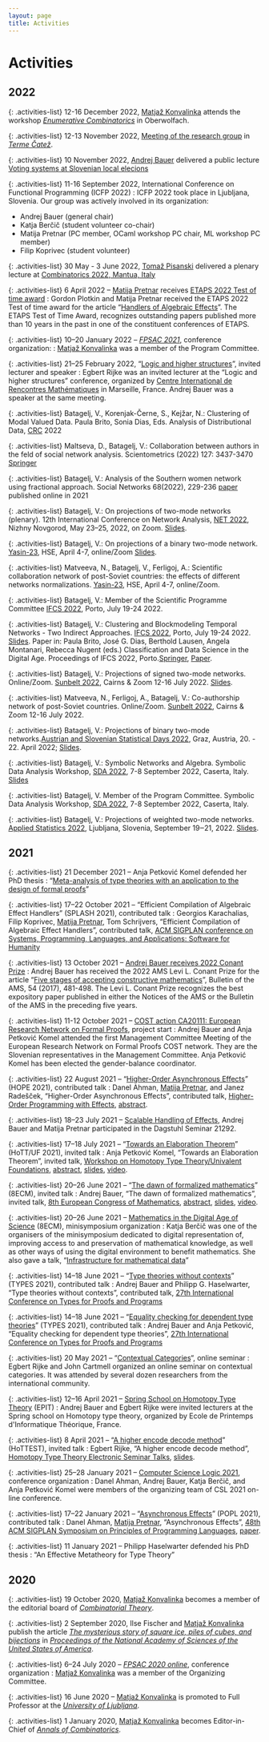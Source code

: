 ```yaml
---
layout: page
title: Activities
---
```


# Activities

## 2022

{: .activities-list}
12-16 December 2022, [Matjaž Konvalinka](members.md#Matjaz-Konvalinka) attends the workshop [_Enumerative Combinatorics_](https://www.mfo.de/occasion/2250/www_view) in Oberwolfach.


{: .activities-list}
12-13 November 2022, [Meeting of the research group](https://imfm-si.github.io/RIMM22/) in [_Terme Čatež_](https://www.terme-catez.si/en/).

{: .activities-list}
10 November 2022, [Andrej Bauer](members.md#Andrej-Bauer) delivered a public lecture [Voting systems at Slovenian local elecions](https://volitve.fmf.uni-lj.si/)

{: .activities-list}
11-16 September 2022, International Conference on Functional Programming (ICFP 2022)
: ICFP 2022 took place in Ljubljana, Slovenia. Our group was actively involved in its organization:
- Andrej Bauer (general chair)
- Katja Berčič (student volunteer co-chair)
- Matija Pretnar (PC member, OCaml workshop PC chair, ML workshop PC member)
- Filip Koprivec (student volunteer)

{: .activities-list}
30 May - 3 June 2022, [Tomaž Pisanski](members.md#Tomaž-Pisanski) delivered a plenary lecture at [Combinatorics 2022, Mantua, Italy](https://combinatorics2022.unibs.it/media/poster.pdf)

{: .activities-list}
6 April 2022 – [Matija Pretnar](members.md#Matija-Pretnar) receives [ETAPS 2022 Test of time award](https://etaps.org/2022/test-of-time-award)
: Gordon Plotkin and Matija Pretnar received the ETAPS 2022 Test of time award for the article “[Handlers of Algebraic Effects](https://doi.org/10.1007/978-3-642-00590-9_7)”. The ETAPS Test of Time Award, recognizes outstanding papers published more than 10 years in the past in one of the constituent conferences of ETAPS.

{: .activities-list}
10–20 January 2022 – [_FPSAC 2021_](https://fpsac2021.math.biu.ac.il/), conference organization: 
: [Matjaž Konvalinka](members.md#Matjaz-Konvalinka) was a member of the Program Committee.

{: .activities-list}
21–25 February 2022, “[Logic and higher structures](https://conferences.cirm-math.fr/2689.html)”, invited lecturer and speaker
: Egbert Rijke was an invited lecturer at the “Logic and higher structures” conference, organized by [Centre International de Rencontres Mathématiques](https://conferences.cirm-math.fr) in Marseille, France. Andrej Bauer was a speaker at the same meeting.

{: .activities-list}
Batagelj, V., Korenjak-Černe, S., Kejžar, N.: Clustering of Modal Valued Data. Paula Brito, Sonia Dias, Eds. Analysis of Distributional Data,  [CRC](https://www.routledge.com/Analysis-of-Distributional-Data/Brito-Dias/p/book/9781498725453) 2022

{: .activities-list}
Maltseva, D., Batagelj, V.: Collaboration between authors in the feld of social network analysis. Scientometrics (2022) 127: 3437-3470 [Springer](https://link.springer.com/content/pdf/10.1007/s11192-022-04364-z.pdf)

{: .activities-list}
Batagelj, V.: Analysis of the Southern women network using fractional approach. Social Networks 68(2022), 229-236 [paper](https://www.sciencedirect.com/science/article/pii/S0378873321000630)  published online in 2021


{: .activities-list}
Batagelj, V.: On projections of two-mode networks (plenary). 12th International Conference on Network Analysis, [NET 2022](https://nnov.hse.ru/en/latna/conferences/net2022), Nizhny Novgorod, May 23–25, 2022, on Zoom.  [Slides](https://github.com/bavla/NormNet/blob/main/docs/net22.pdf).

{: .activities-list}
Batagelj, V.: On projections of a binary two-mode network. 
 [Yasin-23](https://conf.hse.ru/en/2022/), HSE,  April 4-7, online/Zoom [Slides](https://github.com/bavla/NormNet/blob/main/docs/yasin2022.pdf). 

{: .activities-list}
Matveeva, N., Batagelj, V., Ferligoj, A.: Scientific collaboration network of post-Soviet countries: the effects of different networks normalizations.  [Yasin-23](https://conf.hse.ru/en/2022/), HSE,  April 4-7, online/Zoom.
 
{: .activities-list} 
Batagelj, V.: Member of the Scientific Programme Committee [IFCS 2022](https://ifcs2022.fep.up.pt/), Porto, July 19-24 2022. 

{: .activities-list} 
Batagelj, V.: Clustering and Blockmodeling Temporal Networks - Two Indirect Approaches. [IFCS 2022](https://ifcs2022.fep.up.pt/), Porto, July 19-24 2022.  [Slides](https://github.com/bavla/SDA/blob/main/docs/ifcs22.pdf). Paper in: Paula Brito, José G. Dias, Berthold Lausen, Angela Montanari, Rebecca Nugent (eds.) Classification and Data Science in the Digital Age. Proceedings of IFCS 2022, Porto.[Springer](https://link.springer.com/book/9783031090356), [Paper](https://github.com/bavla/SDA/blob/main/docs/IFCS22paper.pdf).

{: .activities-list} 
Batagelj, V.: Projections of signed two-mode networks.  Online/Zoom. [Sunbelt 2022](https://www.sunbelt2022.org/), Cairns & Zoom 12-16 July 2022. [Slides](https://github.com/bavla/NormNet/blob/main/docs/sunbelt22.pdf|Slides).

{: .activities-list}
Matveeva, N., Ferligoj, A., Batagelj, V.: Co-authorship network of post-Soviet countries. Online/Zoom. [Sunbelt 2022](https://www.sunbelt2022.org/), Cairns & Zoom 12-16 July 2022.
 
{: .activities-list} 
Batagelj, V.: Projections of binary two-mode networks.[Austrian and Slovenian Statistical Days 2022](http://www.stat.tugraz.at/StatisticalDays2022/index.html), Graz, Austria, 20. - 22. April 2022;  [Slides](https://github.com/bavla/biblio/blob/master/doc/StatDays22.pdf).

{: .activities-list} 
Batagelj, V.: Symbolic Networks and Algebra. Symbolic Data Analysis Workshop, [SDA 2022](https://www.matfis.unicampania.it/home-SDA2022), 7-8 September 2022, Caserta, Italy. [Slides](https://github.com/bavla/SDA/blob/main/docs/SDAnets.pdf)

{: .activities-list} 
Batagelj, V. Member of the Program Committee. Symbolic Data Analysis Workshop, [SDA 2022](https://www.matfis.unicampania.it/home-SDA2022), 7-8 September 2022, Caserta, Italy.

{: .activities-list} 
Batagelj, V.: Projections of weighted two-mode networks. [Applied Statistics 2022](https://stat-d.si/applied-statistics-conference/as2022/), Ljubljana, Slovenia, September 19‒21, 2022.  [Slides]().

## 2021


{: .activities-list}
21 December 2021 – Anja Petković Komel defended her PhD thesis 
: “[Meta-analysis of type theories with an application to the design of formal proofs](https://anjapetkovic.com/img/doctoralThesis.pdf)”

{: .activities-list}
17–22 October 2021 – “Efficient Compilation of Algebraic Effect Handlers” (SPLASH 2021), contributed talk
: Georgios Karachalias, Filip Koprivec, [Matija Pretnar](members.md#Matija-Pretnar), Tom Schrijvers, “Efficient Compilation of Algebraic Effect Handlers”, contributed talk, [ACM SIGPLAN conference on Systems, Programming, Languages, and Applications: Software for Humanity](https://2021.splashcon.org)

{: .activities-list}
13 October 2021 – [Andrej Bauer receives 2022 Conant Prize](https://www.ams.org/news?news_id=6827)
: Andrej Bauer has received the 2022 AMS Levi L. Conant Prize for the article “[Five stages of accepting constructive mathematics](https://www.ams.org/journals/bull/2017-54-03/S0273-0979-2016-01556-4/)”, Bulletin of the AMS, 54 (2017), 481-498. The Levi L. Conant Prize recognizes the best expository paper published in either the Notices of the AMS or the Bulletin of the AMS in the preceding five years.

{: .activities-list}
11-12 October 2021 – [COST action CA20111: European Research Network on Formal Proofs](https://europroofnet.github.io), project start
: Andrej Bauer and Anja Petković Komel attended the first Management Committee Meeting of the European Research Network on Formal Proofs COST network. They are the Slovenian representatives in the Management Committee. Anja Petković Komel has been elected the gender-balance coordinator.

{: .activities-list}
22 August 2021 – “[Higher-Order Asynchronous Effects](https://danel.ahman.ee/papers/hope21.pdf)” (HOPE 2021), contributed talk
: Danel Ahman, [Matija Pretnar](members.md#Matija-Pretnar), and Janez Radešček, “Higher-Order Asynchronous Effects”, contributed talk, [Higher-Order Programming with Effects](https://icfp21.sigplan.org/home/hope-2021), [abstract](https://danel.ahman.ee/papers/hope21.pdf).

{: .activities-list}
18–23 July 2021 – [Scalable Handling of Effects](https://www.dagstuhl.de/21292), Andrej Bauer and Matija Pretnar participated in the Dagstuhl Seminar 21292.

{: .activities-list}
17–18 July 2021 – “[Towards an Elaboration Theorem](https://youtu.be/Rxe7Bk3f5D4)” (HoTT/UF 2021), invited talk
: Anja Petković Komel, “Towards an Elaboration Theorem”, invited talk, [Workshop on Homotopy Type Theory/Univalent Foundations](https://hott-uf.github.io/2021/), [abstract](https://hott-uf.github.io/2021/petkovic-komel.txt), [slides](https://www.icloud.com/keynote/0xQo428lRzMDGsGxDSe-jIUUQ#ElaborationTheorem), [video](https://youtu.be/Rxe7Bk3f5D4).

{: .activities-list}
20–26 June 2021 – “[The dawn of formalized mathematics](https://www.youtube.com/watch?v=Z500sma3h90)” (8ECM), invited talk
: Andrej Bauer, “The dawn of formalized mathematics”, invited talk, [8th European Congress of Mathematics](https://8ecm.si), [abstract](https://8ecm.si/system/admin/abstracts/pdfs/000/001/117/original/andrej-bauer.pdf?1626163987), [slides](https://8ecm.si/system/admin/abstracts/presentations/000/001/117/original/the-dawn-of-formalized-mathematics.pdf?1626163986), [video](https://www.youtube.com/watch?v=Z500sma3h90).

{: .activities-list}
20–26 June 2021 – [Mathematics in the Digital Age of Science](https://www.8ecm.si/minisymposia) (8ECM), minisymposium organization
: Katja Berčič was one of the organisers of the minisymposium dedicated to digital representation of, improving access to and preservation of mathematical knowledge, as well as other ways of using the digital environment to benefit mathematics. She also gave a talk, “[Infrastructure for mathematical data](https://8ecm.si/system/admin/abstracts/pdfs/000/001/020/original/katja-bercic.pdf?1619882418)”

{: .activities-list}
14–18 June 2021 – “[Type theories without contexts](https://types21.liacs.nl/download/type-theories-without-contexts/)” (TYPES 2021), contributed talk
: Andrej Bauer and Philipp G. Haselwarter, “Type theories without contexts”, contributed talk, [27th International Conference on Types for Proofs and Programs](https://types21.liacs.nl)

{: .activities-list}
14–18 June 2021 – “[Equality checking for dependent type theories](https://types21.liacs.nl/download/equality-checking-for-dependent-type-theories/)” (TYPES 2021), contributed talk
: Andrej Bauer and Anja Petković, “Equality checking for dependent type theories”, [27th International Conference on Types for Proofs and Programs](https://types21.liacs.nl)

{: .activities-list}
20 May 2021 – “[Contextual Categories](https://www.fmf.uni-lj.si/en/news/event/214/contextual-categories/)“, online seminar
: Egbert Rijke and John Cartmell organized an online seminar on contextual categories. It was attended by several dozen researchers from the international community.

{: .activities-list}
12–16 April 2021 – [Spring School on Homotopy Type Theory](https://epit2020cnrs.inria.fr) (EPIT)
: Andrej Bauer and Egbert Rijke were invited lecturers at the Spring school on Homotopy type theory, organized by Ecole de Printemps d'Informatique Théorique, France.

{: .activities-list}
8 April 2021 – “[A higher encode decode method](https://youtu.be/KvHGds-AL8M)” (HoTTEST), invited talk
: Egbert Rijke, “A higher encode decode method”, [Homotopy Type Theory Electronic Seminar Talks](https://www.uwo.ca/math/faculty/kapulkin/seminars/hottest.html), [slides](https://www.uwo.ca/math/faculty/kapulkin/seminars/hottestfiles/Rijke-2021-04-08-HoTTEST.pdf).

{: .activities-list}
25–28 January 2021 – [Computer Science Logic 2021](https://csl2021.fmf.uni-lj.si), conference organization
: Danel Ahman, Andrej Bauer, Katja Berčič, and Anja Petković Komel were members of the organizing team of CSL 2021 on-line conference.

{: .activities-list}
17–22 January 2021 – “[Asynchronous Effects](https://youtu.be/BPNxvRCnOBA)” (POPL 2021), contributed talk
: Danel Ahman, [Matija Pretnar](members.md#Matija-Pretnar), “Asynchronous Effects”, [48th ACM SIGPLAN Symposium on Principles of Programming Languages](https://popl21.sigplan.org), [paper](https://doi.org/10.1145/3434305).

{: .activities-list}
11 January 2021 – Philipp Haselwarter defended his PhD thesis
: “An Effective Metatheory for Type Theory”


## 2020

{: .activities-list}
19 October 2020, [Matjaž Konvalinka](members.md#Matjaz-Konvalinka) becomes a member of the editorial board of [_Combinatorial Theory_](https://escholarship.org/uc/combinatorial_theory).

{: .activities-list}
2 September 2020, Ilse Fischer and [Matjaž Konvalinka](members.md#Matjaz-Konvalinka) publish the article [_The mysterious story of square ice, piles of cubes, and bijections_](https://www.pnas.org/doi/abs/10.1073/pnas.2005525117) in [_Proceedings of the National Academy of Sciences of the United States of America_](https://www.pnas.org/).

{: .activities-list}
6–24 July 2020 – [_FPSAC 2020 online_](https://sites.google.com/view/fpsac2020online/home), conference organization
: [Matjaž Konvalinka](members.md#Matjaz-Konvalinka) was a member of the Organizing Committee.

{: .activities-list}
16 June 2020 – [Matjaž Konvalinka](members.md#Matjaz-Konvalinka) is promoted to Full Professor at the [_University of Ljubljana_](https://www.uni-lj.si/eng/).

{: .activities-list}
1 January 2020, [Matjaž Konvalinka](members.md#Matjaz-Konvalinka) becomes Editor-in-Chief of [_Annals of Combinatorics_](https://www.springer.com/journal/26).
